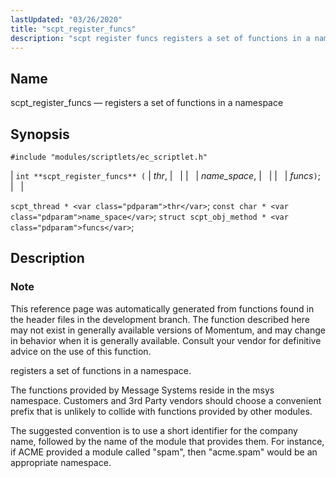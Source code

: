 ```yaml
---
lastUpdated: "03/26/2020"
title: "scpt_register_funcs"
description: "scpt register funcs registers a set of functions in a namespace int scpt register funcs thr name space funcs scpt thread thr const char name space struct scpt obj method funcs This reference page was automatically generated from functions found in the header files in the development branch The function..."
---
```


<a name="apis.scpt_register_funcs"></a> 
## Name

scpt_register_funcs — registers a set of functions in a namespace

## Synopsis

`#include "modules/scriptlets/ec_scriptlet.h"`

| `int **scpt_register_funcs** (` | <var class="pdparam">thr</var>, |   |
|   | <var class="pdparam">name_space</var>, |   |
|   | <var class="pdparam">funcs</var>`)`; |   |

`scpt_thread * <var class="pdparam">thr</var>`;
`const char * <var class="pdparam">name_space</var>`;
`struct scpt_obj_method * <var class="pdparam">funcs</var>`;<a name="idp59470624"></a> 
## Description

### Note

This reference page was automatically generated from functions found in the header files in the development branch. The function described here may not exist in generally available versions of Momentum, and may change in behavior when it is generally available. Consult your vendor for definitive advice on the use of this function.

registers a set of functions in a namespace.

The functions provided by Message Systems reside in the msys namespace. Customers and 3rd Party vendors should choose a convenient prefix that is unlikely to collide with functions provided by other modules.

The suggested convention is to use a short identifier for the company name, followed by the name of the module that provides them. For instance, if ACME provided a module called "spam", then "acme.spam" would be an appropriate namespace.